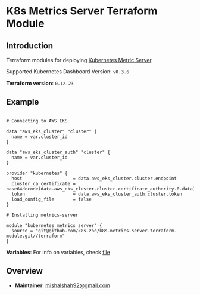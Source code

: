 # K8s Metrics Server Terraform Module

## Introduction

Terraform modules for deploying [Kubernetes Metric Server](https://github.com/kubernetes-sigs/metrics-server).

Supported Kubernetes Dashboard Version: `v0.3.6`

**Terraform version**: `0.12.23`

## Example

```hcl-terraform

# Connecting to AWS EKS

data "aws_eks_cluster" "cluster" {
  name = var.cluster_id
}

data "aws_eks_cluster_auth" "cluster" {
  name = var.cluster_id
}
   
provider "kubernetes" {
  host                   = data.aws_eks_cluster.cluster.endpoint
  cluster_ca_certificate = base64decode(data.aws_eks_cluster.cluster.certificate_authority.0.data)
  token                  = data.aws_eks_cluster_auth.cluster.token
  load_config_file       = false
}

# Installing metrics-server

module "kubernetes_metrics_server" {
  source = "git@github.com/k8s-zoo/k8s-metrics-server-terraform-module.git//terraform"
}
```
 
**Variables**: For info on variables, check [file](terraform/variables.tf)
    
## Overview

- **Maintainer**: mishalshah92@gmail.com
